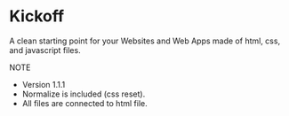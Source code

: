 # Kickoff

A clean starting point for your Websites and Web Apps made of html, css, and javascript files.


NOTE
- Version 1.1.1
- Normalize is included (css reset).
- All files are connected to html file.

